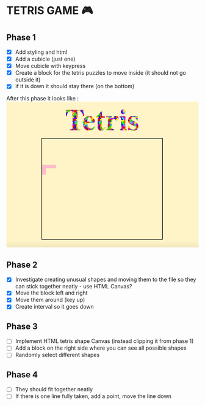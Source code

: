 # TETRIS GAME :video_game:

## Phase 1
- [x] Add styling and html
- [x] Add a cubicle (just one)
- [x] Move cubicle with keypress
- [x] Create a block for the tetris puzzles to move inside (it should not go outside it)
- [x] if it is down it should stay there (on the bottom)

After this phase it looks like : ![tetris image](tetris.png)

## Phase 2
- [x] Investigate creating unusual shapes and moving them to the file so they can stick together neatly - use HTML Canvas?
- [x] Move the block left and right
- [x] Move them around (key up)
- [x] Create interval so it goes down

## Phase 3
- [ ] Implement HTML tetris shape Canvas (instead clipping it from phase 1)
- [ ] Add a block on the right side where you can see all possible shapes
- [ ] Randomly select different shapes

## Phase 4
- [ ] They should fit together neatly
- [ ] If there is one line fully taken, add a point, move the line down
